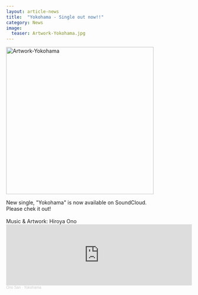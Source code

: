 ```yaml
---
layout: article-news
title:  "Yokohama - Single out now!!"
category: News
image:
  teaser: Artwork-Yokohama.jpg
---
```


<p>
<img src="/images/Artwork-Yokohama.jpg" alt="Artwork-Yokohama" width="400" height="400">
</p>
New single, "Yokohama" is now available on SoundCloud.<br>
Please chek it out!<br>
<br>
Music & Artwork: Hiroya Ono

<iframe width="100%" height="166" scrolling="no" frameborder="no" allow="autoplay" src="https://w.soundcloud.com/player/?url=https%3A//api.soundcloud.com/tracks/1021826998&color=%23ff5500&auto_play=false&hide_related=false&show_comments=true&show_user=true&show_reposts=false&show_teaser=true"></iframe><div style="font-size: 10px; color: #cccccc;line-break: anywhere;word-break: normal;overflow: hidden;white-space: nowrap;text-overflow: ellipsis; font-family: Interstate,Lucida Grande,Lucida Sans Unicode,Lucida Sans,Garuda,Verdana,Tahoma,sans-serif;font-weight: 100;"><a href="https://soundcloud.com/hiroya-ono" title="Ono San" target="_blank" style="color: #cccccc; text-decoration: none;">Ono San</a> · <a href="https://soundcloud.com/hiroya-ono/yokohama" title="Yokohama" target="_blank" style="color: #cccccc; text-decoration: none;">Yokohama</a></div>